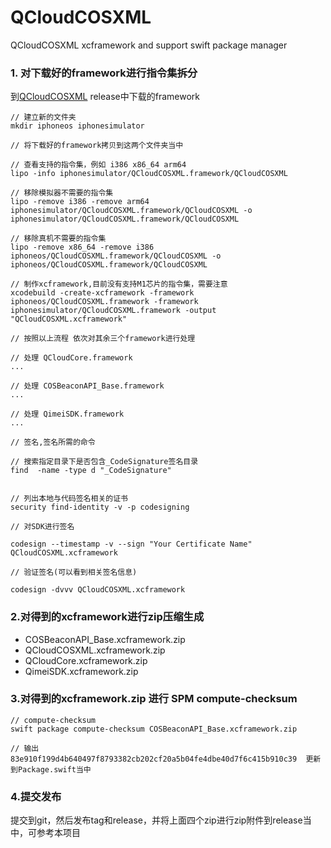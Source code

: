 # QCloudCOSXML

QCloudCOSXML xcframework and support swift package manager

### 1. 对下载好的framework进行指令集拆分

到[QCloudCOSXML](https://github.com/tencentyun/qcloud-sdk-ios) release中下载的framework

```shell
// 建立新的文件夹
mkdir iphoneos iphonesimulator

// 将下载好的framework拷贝到这两个文件夹当中

// 查看支持的指令集，例如 i386 x86_64 arm64 
lipo -info iphonesimulator/QCloudCOSXML.framework/QCloudCOSXML

// 移除模拟器不需要的指令集
lipo -remove i386 -remove arm64 iphonesimulator/QCloudCOSXML.framework/QCloudCOSXML -o iphonesimulator/QCloudCOSXML.framework/QCloudCOSXML

// 移除真机不需要的指令集
lipo -remove x86_64 -remove i386 iphoneos/QCloudCOSXML.framework/QCloudCOSXML -o iphoneos/QCloudCOSXML.framework/QCloudCOSXML                                              

// 制作xcframework,目前没有支持M1芯片的指令集，需要注意
xcodebuild -create-xcframework -framework iphoneos/QCloudCOSXML.framework -framework iphonesimulator/QCloudCOSXML.framework -output "QCloudCOSXML.xcframework"

// 按照以上流程 依次对其余三个framework进行处理

// 处理 QCloudCore.framework
...

// 处理 COSBeaconAPI_Base.framework
...

// 处理 QimeiSDK.framework
...

// 签名,签名所需的命令

// 搜索指定目录下是否包含_CodeSignature签名目录
find  -name -type d "_CodeSignature"


// 列出本地与代码签名相关的证书
security find-identity -v -p codesigning

// 对SDK进行签名

codesign --timestamp -v --sign "Your Certificate Name" QCloudCOSXML.xcframework

// 验证签名(可以看到相关签名信息)

codesign -dvvv QCloudCOSXML.xcframework

```

### 2.对得到的xcframework进行zip压缩生成

- COSBeaconAPI_Base.xcframework.zip
- QCloudCOSXML.xcframework.zip
- QCloudCore.xcframework.zip
- QimeiSDK.xcframework.zip

### 3.对得到的xcframework.zip 进行 SPM compute-checksum 

```shell
// compute-checksum 
swift package compute-checksum COSBeaconAPI_Base.xcframework.zip

// 输出 83e910f199d4b640497f8793382cb202cf20a5b04fe4dbe40d7f6c415b910c39  更新到Package.swift当中

```

### 4.提交发布

提交到git，然后发布tag和release，并将上面四个zip进行zip附件到release当中，可参考本项目

